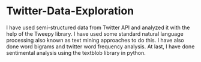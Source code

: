 # Twitter-Data-Exploration
I have used semi-structured data from Twitter API and analyzed it with the help of the Tweepy library. I have used some standard natural language processing also known as text mining approaches to do this. I have also done word bigrams and twitter word frequency analysis. At last, I have done sentimental analysis using the textblob library in python.
